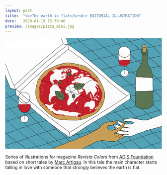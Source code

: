 ```yaml
---
layout: post
title:  "<b>The earth is flat</b><br> EDITORIAL ILLUSTRATION"
date:   2020-01-19 15:39:40
preview: /images/pizza_mini.jpg
---
```


![Picture 1](/images/pizza_sencera.jpg)


Series of illustrations for magazine <i> Revista Colors </i> from <a href="http://www.fundacioadis.org/">ADIS Foundation</a> based on short tales by <a href="https://twitter.com/martigau?lang=es">Marc Artigau</a>. In this tale the main character starts falling in love with someone that strongly believes the earth is flat.
